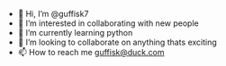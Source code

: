 - 👋 Hi, I’m @guffisk7
- 👀 I’m interested in collaborating with new people
- 🌱 I’m currently learning python
- 💞️ I’m looking to collaborate on anything thats exciting
- 📫 How to reach me guffisk@duck.com
